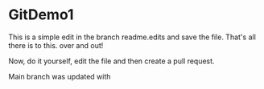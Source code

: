 # GitDemo1
This is a simple edit in the branch readme.edits and save the file.
That's all there is to this. over and out!

Now, do it yourself, edit the file and then create a pull request.

Main branch was updated with <p>
